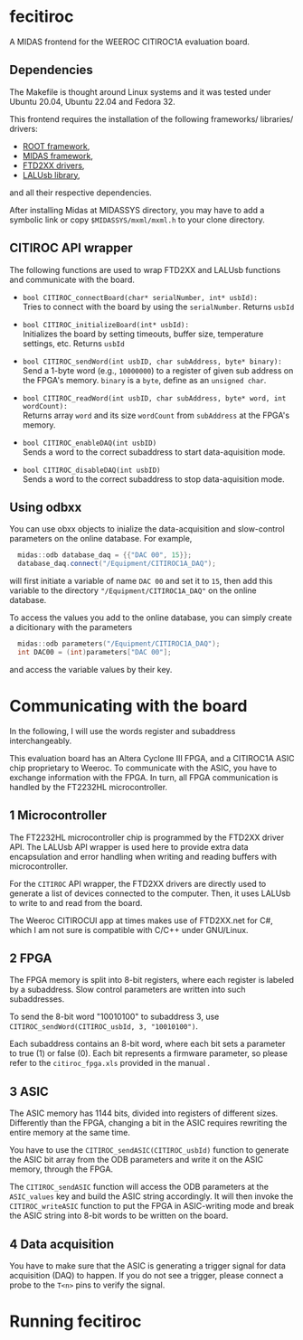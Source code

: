# fecitiroc
A MIDAS frontend for the WEEROC CITIROC1A evaluation board.

## Dependencies

The Makefile is thought around Linux systems and it was tested under Ubuntu 20.04, 
Ubuntu 22.04 and Fedora 32. 

This frontend requires the installation of the following frameworks/ libraries/ drivers:

* [ROOT framework](https://root.cern/install/),
* [MIDAS framework](https://daq00.triumf.ca/MidasWiki/index.php/Main_Page),
* [FTD2XX drivers](https://ftdichip.com/drivers/d2xx-drivers/),
* [LALUsb library](http://lalusb.free.fr/software.html),

and all their respective dependencies. 

After installing Midas at MIDASSYS directory, you may have to add a symbolic link or copy `$MIDASSYS/mxml/mxml.h` to your clone directory. 

## CITIROC API wrapper

The following functions are used to wrap FTD2XX and LALUsb functions 
and communicate with the board. 

* `bool CITIROC_connectBoard(char* serialNumber, int* usbId):`\
Tries to connect with the board by using the `serialNumber`.
Returns `usbId`


* `bool CITIROC_initializeBoard(int* usbId):`\
Initializes the board 
by setting timeouts, buffer size, temperature settings, etc.
Returns `usbId`

* `bool CITIROC_sendWord(int usbID, char subAddress, byte* binary):`\
Send a 1-byte word (e.g., `10000000`) to a register of given sub address on the FPGA's memory.
`binary` is a `byte`, define as an `unsigned char`.


* `bool CITIROC_readWord(int usbID, char subAddress, byte* word, int wordCount):`\
Returns array `word` and its size `wordCount` from `subAddress` at the FPGA's memory. 


* `bool CITIROC_enableDAQ(int usbID)`\
Sends a word to the correct subaddress to start data-aquisition mode.


* `bool CITIROC_disableDAQ(int usbID)`\
Sends a word to the correct subaddress to stop data-aquisition mode.


## Using odbxx

You can use obxx objects to inialize
the data-acquisition and slow-control parameters
on the online database. For example,
```c++
  midas::odb database_daq = {{"DAC 00", 15}};
  database_daq.connect("/Equipment/CITIROC1A_DAQ");
```
will first initiate a variable of name `DAC 00` and set it to `15`, then add this variable to the directory `"/Equipment/CITIROC1A_DAQ"` on the online database.

To access the values you add to the online database, 
you can simply create a dicitionary with the parameters
```c++
  midas::odb parameters("/Equipment/CITIROC1A_DAQ");
  int DAC00 = (int)parameters["DAC 00"];
```
and access the variable values by their key.

# Communicating with the board

In the following, I will use the words register and subaddress interchangeably. 

This evaluation board has an Altera Cyclone III FPGA, 
and a CITIROC1A ASIC chip proprietary to Weeroc.
To communicate with the ASIC, you have to exchange information with the FPGA. 
In turn, all FPGA communication is handled by the FT2232HL microcontroller.

## 1 Microcontroller

The FT2232HL microcontroller chip is programmed by the FTD2XX driver API.
The LALUsb API wrapper is used here to provide extra data encapsulation
and error handling when writing and reading buffers with microcontroller.

For the `CITIROC` API wrapper, the FTD2XX drivers are directly used 
to generate a list of devices connected to the computer. 
Then, it uses LALUsb to write to and read from the board. 

The Weeroc CITIROCUI app at times makes use of FTD2XX.net for C#, 
which I am not sure is compatible with C/C++ under GNU/Linux.

## 2 FPGA

The FPGA memory is split into 8-bit registers, 
where each register is labeled by a subaddress.
Slow control parameters are written into such subaddresses.

To send the 8-bit word "10010100" to subaddress 3, use 
`CITIROC_sendWord(CITIROC_usbId, 3, "10010100")`.

Each subaddress contains an 8-bit word, 
where each bit sets a parameter to true (1) or false (0).
Each bit represents a firmware parameter, so please
refer to the `citiroc_fpga.xls` provided in the manual .

## 3 ASIC

The ASIC memory has 1144 bits, divided into registers of different sizes.
Differently than the FPGA, changing a bit in the ASIC requires 
rewriting the entire memory at the same time. 

You have to use the `CITIROC_sendASIC(CITIROC_usbId)`
function to generate the ASIC bit array from the ODB parameters
and write it on the ASIC memory, through the FPGA.

The `CITIROC_sendASIC` function will access the ODB parameters 
at the `ASIC_values` key and build the ASIC string accordingly.
It will then invoke the `CITIROC_writeASIC` function 
to put the FPGA in ASIC-writing mode and 
break the ASIC string into 8-bit words to be written on the board.

## 4 Data acquisition

You have to make sure that the ASIC is generating a trigger signal
for data acquisition (DAQ) to happen. 
If you do not see a trigger, 
please connect a probe to the `T<n>` pins to verify the signal.

<!-- `CITIROC_sendWord(... 43, "10000000")` -->
<!-- `CITIROC_sendWord(... 45, "") -->

# Running fecitiroc 


